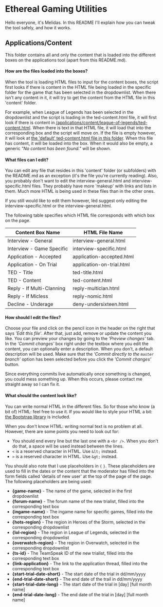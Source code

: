 # Ethereal Gaming Utilities

Hello everyone, it's Melidas. In this README I'll explain how you can tweak the tool safely, and how it works.

## Applications/Content

This folder contains all and only the content that is loaded into the different boxes
on the applications tool (apart from this README.md).

#### How are the files loaded into the boxes?

When the tool is loading HTML files to input for the content boxes, the script first looks if
there is content in the HTML file being loaded in the specific folder
for the game that has been selected in the dropdownlist.
When there isn't any content in it,
it will try to get the content from the HTML file in this 'content' folder.

For example, when League of Legends has been selected in the dropdownlist
and the script is loading in the ted-content.html file,
it will first look if there is content in
[/applications/content/league-of-legends/ted-content.html](https://github.com/melidas/melidas.github.io/blob/master/applications/content/league-of-legends/ted-content.html).
When there is text in that HTML file, it will load that into the corresponding box
and the script will move on.
If the file is empty however, it will look at 
[the 'default' ted-content.html file in this folder](https://github.com/melidas/melidas.github.io/blob/master/applications/content/ted-content.html).
When this file has content, it will be loaded into the box.
When it would also be empty, a generic *"No content has been found."* will be shown.

#### What files can I edit?

You can edit any file that resides in this 'content' folder (or subfolders)
with the README.md as an exception (it's the file you're currently reading).
Also, you probably don't want to edit the interview-general.html and
interview-specific.html files.
They probably have more 'makeup' with links and lists in them.
Much more HTML is being used in these files than in the other ones.

If you still would like to edit them however,
Ièd suggest only editing the interview-specific.html or the interview-general.html.

The following table specifies which HTML file corresponds with which box on the page.

Content Box Name | HTML File Name
------------------ | --------------
Interview - General | interview-general.html
Interview - Game Specific | interview-specific.html
Application - Accepted | application-accepted.html
Application - On Trial | application-on-trial.html
TED - Title | ted-title.html
TED - Content | ted-content.html
Reply - If Multi-Clanning | reply-multiclan.html
Reply - If Micless | reply-nomic.html
Decline - Underage | deny-undersixteen.html

#### How should I edit the files?

Choose your file and click on the pencil icon in the header on the right that says *'Edit this file'*.
After that, just add, remove or update the content you like.
You can preview your changes by going to the *'Preview changes'* tab.
In the *'Commit changes'* box right under the textbox where you edit the content, 
you can optionally enter a description.
When you don't, a default description will be used.
Make sure that the *'Commit directly to the `master` branch'* option has been selected
before you click the *'Commit changes'* button.

Since everything commits live automatically once something is changed, you could mess something up. When this occurs, please contact me straight away so I can fix it.

#### What should the content look like?

You can write normal HTML in the different files.
So for those who know (a bit of) HTML: feel free to use it.
If you would like to style your HTML a bit: 
[the Bootstrap library](http://getbootstrap.com/) is included.

When you don't know HTML: writing normal text is no problem at all.
However, there are some points you need to look out for:
* You should end every line but the last one with a `<br />`.
When you don't do that, a space will be used instead between the lines.
* `<` is a reserved character in HTML. Use `&lt;` instead.
* `>` is a reserved character in HTML. Use `&gt;` instead.

You should also note that I use placeholders in `{` `}`.
These placeholders are used to fill in the dates or the content
that the moderator has filled into the form fields called 'details of new user' at the top of the page of the page.
The following placeholders are being used:
* **{game-name}** - The name of the game, selected in the first dropdownlist
* **{forum-name}** - The forum name of the new trialist, filled into the corresponding text box
* **{ingame-name}** - The ingame name for specific games, filled into the corresponding text box
* **{hots-region}** - The region in Heroes of the Storm, selected in the corresponding dropdownlist
* **{lol-region}** - The region in League of Legends, selected in the corresponding dropdownlist
* **{overwatch-region}** - The region in Overwatch, selected in the corresponding dropdownlist
* **{ts-id}** - The TeamSpeak ID of the new trialist, filled into the corresponding text box
* **{link-application}** - The link to the application thread, filled into the corresponding text box
* **{start-trial-date-short}** - The start date of the trial in dd/mm/yyyy
* **{end-trial-date-short}** - The end date of the trail in dd/mm/yyyy
* **{start-trial-date-long}** - The start date of the trial in [day] [full month name]
* **{end-trial-date-long}** - The end date of the trial in [day] [full month name]
